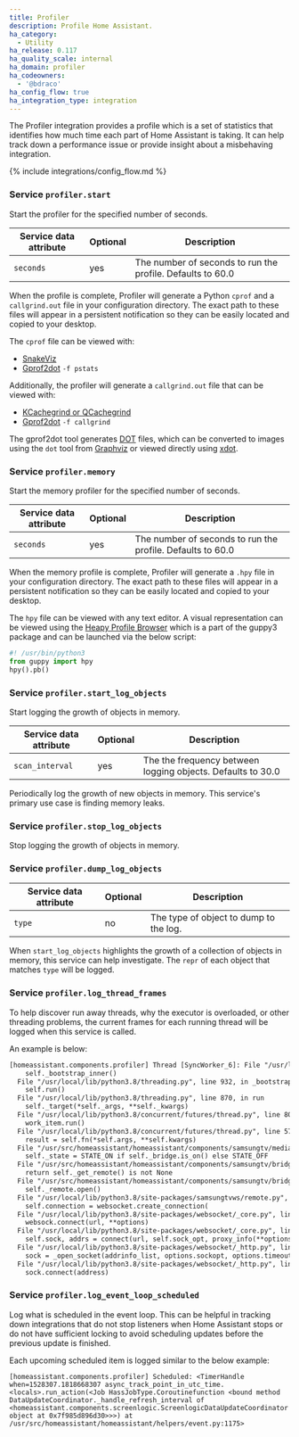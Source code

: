 ```yaml
---
title: Profiler
description: Profile Home Assistant.
ha_category:
  - Utility
ha_release: 0.117
ha_quality_scale: internal
ha_domain: profiler
ha_codeowners:
  - '@bdraco'
ha_config_flow: true
ha_integration_type: integration
---
```


The Profiler integration provides a profile which is a set of statistics that identifies how much time each part of Home Assistant is taking. It can help track down a performance issue or provide insight about a misbehaving integration.

{% include integrations/config_flow.md %}

### Service `profiler.start`

Start the profiler for the specified number of seconds.

| Service data attribute | Optional | Description |
| ---------------------- | -------- | ----------- |
| `seconds` | yes | The number of seconds to run the profile. Defaults to 60.0

When the profile is complete, Profiler will generate a Python `cprof` and a `callgrind.out` file in your configuration directory. The exact path to these files will appear in a persistent notification so they can be easily located and copied to your desktop. 

The `cprof` file can be viewed with:

* [SnakeViz](https://jiffyclub.github.io/snakeviz/)
* [Gprof2dot](https://github.com/jrfonseca/gprof2dot) `-f pstats`

Additionally, the profiler will generate a `callgrind.out` file that can be viewed with:

* [KCachegrind or QCachegrind](https://kcachegrind.github.io/)
* [Gprof2dot](https://github.com/jrfonseca/gprof2dot) `-f callgrind`

The gprof2dot tool generates [DOT](http://www.graphviz.org/doc/info/lang.html) files, which can be converted to images using the `dot` tool from [Graphviz](http://www.graphviz.org/) or viewed directly using [xdot](https://github.com/jrfonseca/xdot.py).

### Service `profiler.memory`

Start the memory profiler for the specified number of seconds.

| Service data attribute | Optional | Description |
| ---------------------- | -------- | ----------- |
| `seconds` | yes | The number of seconds to run the profile. Defaults to 60.0

When the memory profile is complete, Profiler will generate a `.hpy` file in your configuration directory. The exact path to these files will appear in a persistent notification so they can be easily located and copied to your desktop.

The `hpy` file can be viewed with any text editor. A visual representation can be viewed using the [Heapy Profile Browser](http://guppy-pe.sourceforge.net/ProfileBrowser.html) which is a part of the guppy3 package and can be launched via the below script:

```python
#! /usr/bin/python3
from guppy import hpy
hpy().pb()
```

### Service `profiler.start_log_objects`

Start logging the growth of objects in memory.

| Service data attribute | Optional | Description |
| ---------------------- | -------- | ----------- |
| `scan_interval` | yes | The the frequency between logging objects. Defaults to 30.0

Periodically log the growth of new objects in memory. This service's primary use case is finding memory leaks.

### Service `profiler.stop_log_objects`

Stop logging the growth of objects in memory.

### Service `profiler.dump_log_objects`

| Service data attribute | Optional | Description |
| ---------------------- | -------- | ----------- |
| `type` | no | The type of object to dump to the log.

When `start_log_objects` highlights the growth of a collection of objects in memory, this service can help investigate. The `repr` of each object that matches `type` will be logged.

### Service `profiler.log_thread_frames`

To help discover run away threads, why the executor is overloaded, or other threading problems, the current frames for each running thread will be logged when this service is called.

An example is below:

```txt
[homeassistant.components.profiler] Thread [SyncWorker_6]: File "/usr/local/lib/python3.8/threading.py", line 890, in _bootstrap
    self._bootstrap_inner()
  File "/usr/local/lib/python3.8/threading.py", line 932, in _bootstrap_inner
    self.run()
  File "/usr/local/lib/python3.8/threading.py", line 870, in run
    self._target(*self._args, **self._kwargs)
  File "/usr/local/lib/python3.8/concurrent/futures/thread.py", line 80, in _worker
    work_item.run()
  File "/usr/local/lib/python3.8/concurrent/futures/thread.py", line 57, in run
    result = self.fn(*self.args, **self.kwargs)
  File "/usr/src/homeassistant/homeassistant/components/samsungtv/media_player.py", line 139, in update
    self._state = STATE_ON if self._bridge.is_on() else STATE_OFF
  File "/usr/src/homeassistant/homeassistant/components/samsungtv/bridge.py", line 72, in is_on
    return self._get_remote() is not None
  File "/usr/src/homeassistant/homeassistant/components/samsungtv/bridge.py", line 274, in _get_remote
    self._remote.open()
  File "/usr/local/lib/python3.8/site-packages/samsungtvws/remote.py", line 146, in open
    self.connection = websocket.create_connection(
  File "/usr/local/lib/python3.8/site-packages/websocket/_core.py", line 511, in create_connection
    websock.connect(url, **options)
  File "/usr/local/lib/python3.8/site-packages/websocket/_core.py", line 219, in connect
    self.sock, addrs = connect(url, self.sock_opt, proxy_info(**options),
  File "/usr/local/lib/python3.8/site-packages/websocket/_http.py", line 120, in connect
    sock = _open_socket(addrinfo_list, options.sockopt, options.timeout)
  File "/usr/local/lib/python3.8/site-packages/websocket/_http.py", line 170, in _open_socket
    sock.connect(address)
```

### Service `profiler.log_event_loop_scheduled`

Log what is scheduled in the event loop. This can be helpful in tracking down integrations that do not stop listeners when Home Assistant stops or do not have sufficient locking to avoid scheduling updates before the previous update is finished.

Each upcoming scheduled item is logged similar to the below example:

`[homeassistant.components.profiler] Scheduled: <TimerHandle when=1528307.1818668307 async_track_point_in_utc_time.<locals>.run_action(<Job HassJobType.Coroutinefunction <bound method DataUpdateCoordinator._handle_refresh_interval of <homeassistant.components.screenlogic.ScreenlogicDataUpdateCoordinator object at 0x7f985d896d30>>>) at /usr/src/homeassistant/homeassistant/helpers/event.py:1175>`

